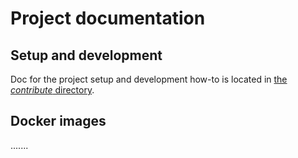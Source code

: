 # Project documentation

## Setup and development

Doc for the project setup and development how-to is located in [the _contribute_ directory](doc/contribute/README.md).

## Docker images

.......

